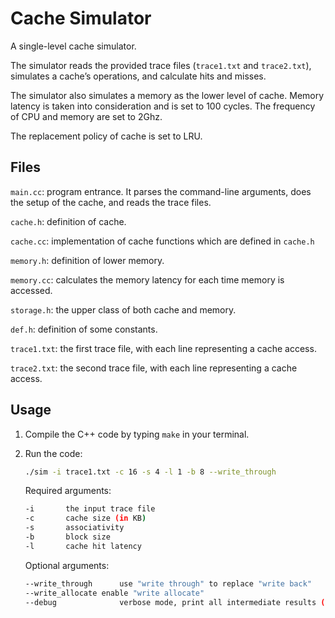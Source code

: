 # Cache Simulator

A single-level cache simulator.

The simulator reads the provided trace files (``trace1.txt`` and ``trace2.txt``), simulates a cache’s operations, and calculate hits and misses.

The simulator also simulates a memory as the lower level of cache. Memory latency is taken into consideration and is set to 100 cycles. The frequency of CPU and memory are set to 2Ghz.

The replacement policy of cache is set to LRU.

## Files

``main.cc``: program entrance. It parses the command-line arguments, does the setup of the cache, and reads the trace files.

``cache.h``: definition of cache.

``cache.cc``: implementation of cache functions which are defined in ``cache.h``

``memory.h``: definition of lower memory.

``memory.cc``: calculates the memory latency for each time memory is accessed.

``storage.h``: the upper class of both cache and memory.

``def.h``: definition of some constants.

``trace1.txt``: the first trace file, with each line representing a cache access.

``trace2.txt``: the second trace file, with each line representing a cache access.

## Usage

1. Compile the C++ code by typing ``make`` in your terminal.

2. Run the code:

   ```bash
   ./sim -i trace1.txt -c 16 -s 4 -l 1 -b 8 --write_through
   ```

   Required arguments:

   ```bash
   -i		the input trace file
   -c		cache size (in KB)
   -s		associativity
   -b		block size
   -l		cache hit latency
   ```

   Optional arguments:

   ```bash
   --write_through		use "write through" to replace "write back"
   --write_allocate	enable "write allocate"
   --debug				verbose mode, print all intermediate results (you may need to 					  redirect the outputs to a text file)
   ```

   

